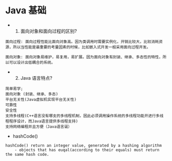 Java 基础
========= 

* 1. 面向对象和面向过程的区别?
```
面向过程: 面向过程性能比面向对象高。因为类调用时需要实例化，开销比较大，比较消耗资源，所以当性能是最重要的考量因素的时候，比如嵌入式开发一般采用面向过程开发。

面向对象: 面向对象易维护，易复用，易扩展。因为面向对象有封装、继承、多态性的特性，所以可以设计出低耦合的系统。
```

* 2. Java 语言特点?
```
简单易学;
面向对象 (封装、继承、多态)
平台无关性(Java虚拟机实现平台无关性)
可靠性
安全性
支持多线程(C++语言没有哪支的多线程机制，因此必须调用操作系统的多线程功能开进行多线程程序设计，而Java语言提供多线程支持)
支持网络编程并且方便（Java语言诞）
```

* hashCode()
```
hashCode() return an integer value, generated by a hashing algorithm
    - objects that has euqal(according to their equals) must return the same hash code.
```
